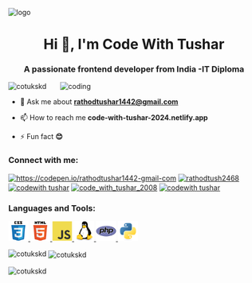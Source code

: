 
![logo](https://www.google.com/imgres?q=hacker%20gif&imgurl=https%3A%2F%2Fmedia.licdn.com%2Fdms%2Fimage%2FD5622AQGmgREw9CqPHA%2Ffeedshare-shrink_2048_1536%2F0%2F1694728633404%3Fe%3D2147483647%26v%3Dbeta%26t%3DtE4ybUtUBtBN3rDygZri-qBSq7nASArPVqIyApkPfKQ&imgrefurl=https%3A%2F%2Fwww.linkedin.com%2Fposts%2Fsysdig_after-3-days-of-hacking-sysdiggers-from-activity-7108207100849258496-eFxB&docid=Hp_i2AJAro5RiM&tbnid=9XifCyVWAAxOKM&vet=12ahUKEwixlvHh3qyGAxVZ2TgGHTN5DJAQM3oECFEQAA..i&w=800&h=450&hcb=2&ved=2ahUKEwixlvHh3qyGAxVZ2TgGHTN5DJAQM3oECFEQAA)
<h1 align="center">Hi 👋, I'm Code With Tushar</h1>
<h3 align="center">A passionate frontend developer from India -IT Diploma</h3>

<img align="right" alt="coding" width="400" src="https://user-images.githubusercontent.com/55389276/140866485-8fb1c876-9a8f-4d6a-98dc-08c4981eaf70.gif">
<p align="left"> <img src="https://komarev.com/ghpvc/?username=cotukskd&label=Profile%20views&color=0e75b6&style=flat" alt="cotukskd" /> </p>

- 💬 Ask me about **rathodtushar1442@gmail.com**

- 📫 How to reach me **code-with-tushar-2024.netlify.app**

- ⚡ Fun fact **😊**

<h3 align="left">Connect with me:</h3>
<p align="left">
<a href="https://codepen.io/https://codepen.io/rathodtushar1442-gmail-com" target="blank"><img align="center" src="https://raw.githubusercontent.com/rahuldkjain/github-profile-readme-generator/master/src/images/icons/Social/codepen.svg" alt="https://codepen.io/rathodtushar1442-gmail-com" height="30" width="40" /></a>
<a href="https://twitter.com/rathodtush2468" target="blank"><img align="center" src="https://raw.githubusercontent.com/rahuldkjain/github-profile-readme-generator/master/src/images/icons/Social/twitter.svg" alt="rathodtush2468" height="30" width="40" /></a>
<a href="https://fb.com/codewith tushar" target="blank"><img align="center" src="https://raw.githubusercontent.com/rahuldkjain/github-profile-readme-generator/master/src/images/icons/Social/facebook.svg" alt="codewith tushar" height="30" width="40" /></a>
<a href="https://instagram.com/code_with_tushar_2008" target="blank"><img align="center" src="https://raw.githubusercontent.com/rahuldkjain/github-profile-readme-generator/master/src/images/icons/Social/instagram.svg" alt="code_with_tushar_2008" height="30" width="40" /></a>
<a href="https://www.youtube.com/c/codewith tushar" target="blank"><img align="center" src="https://raw.githubusercontent.com/rahuldkjain/github-profile-readme-generator/master/src/images/icons/Social/youtube.svg" alt="codewith tushar" height="30" width="40" /></a>
</p>

<h3 align="left">Languages and Tools:</h3>
<p align="left"> <a href="https://www.w3schools.com/css/" target="_blank" rel="noreferrer"> <img src="https://raw.githubusercontent.com/devicons/devicon/master/icons/css3/css3-original-wordmark.svg" alt="css3" width="40" height="40"/> </a> <a href="https://www.w3.org/html/" target="_blank" rel="noreferrer"> <img src="https://raw.githubusercontent.com/devicons/devicon/master/icons/html5/html5-original-wordmark.svg" alt="html5" width="40" height="40"/> </a> <a href="https://developer.mozilla.org/en-US/docs/Web/JavaScript" target="_blank" rel="noreferrer"> <img src="https://raw.githubusercontent.com/devicons/devicon/master/icons/javascript/javascript-original.svg" alt="javascript" width="40" height="40"/> </a> <a href="https://www.linux.org/" target="_blank" rel="noreferrer"> <img src="https://raw.githubusercontent.com/devicons/devicon/master/icons/linux/linux-original.svg" alt="linux" width="40" height="40"/> </a> <a href="https://www.php.net" target="_blank" rel="noreferrer"> <img src="https://raw.githubusercontent.com/devicons/devicon/master/icons/php/php-original.svg" alt="php" width="40" height="40"/> </a> <a href="https://www.python.org" target="_blank" rel="noreferrer"> <img src="https://raw.githubusercontent.com/devicons/devicon/master/icons/python/python-original.svg" alt="python" width="40" height="40"/> </a> </p>

<p><img align="left" src="https://github-readme-stats.vercel.app/api/top-langs?username=cotukskd&show_icons=true&locale=en&layout=compact" alt="cotukskd" /></p>

<p>&nbsp;<img align="center" src="https://github-readme-stats.vercel.app/api?username=cotukskd&show_icons=true&locale=en" alt="cotukskd" /></p>

<p><img align="center" src="https://github-readme-streak-stats.herokuapp.com/?user=cotukskd&" alt="cotukskd" /></p>
